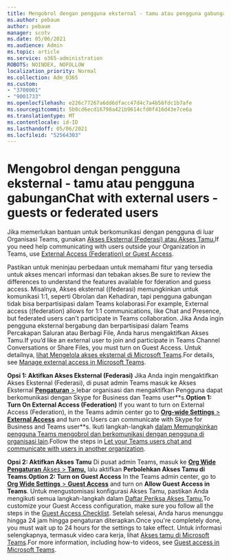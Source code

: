 ```yaml
---
title: Mengobrol dengan pengguna eksternal - tamu atau pengguna gabungan
ms.author: pebaum
author: pebaum
manager: scotv
ms.date: 05/06/2021
ms.audience: Admin
ms.topic: article
ms.service: o365-administration
ROBOTS: NOINDEX, NOFOLLOW
localization_priority: Normal
ms.collection: Adm_O365
ms.custom:
- "3700001"
- "9001733"
ms.openlocfilehash: e226c77267a6dd6dfacc47d4c7a4b56fdc1b7afe
ms.sourcegitcommit: 5b0cd6ecd16798a421b9614cfd0f416d43e7ce6a
ms.translationtype: MT
ms.contentlocale: id-ID
ms.lasthandoff: 05/06/2021
ms.locfileid: "52564303"
---
```

# <a name="chat-with-external-users---guests-or-federated-users"></a><span data-ttu-id="511cf-102">Mengobrol dengan pengguna eksternal - tamu atau pengguna gabungan</span><span class="sxs-lookup"><span data-stu-id="511cf-102">Chat with external users - guests or federated users</span></span>

<span data-ttu-id="511cf-103">Jika memerlukan bantuan untuk berkomunikasi dengan pengguna di luar Organisasi Teams, gunakan [Akses Eksternal (Federasi) atau Akses Tamu.](https://docs.microsoft.com/microsoftteams/manage-external-access#external-access-vs-guest-access)</span><span class="sxs-lookup"><span data-stu-id="511cf-103">If you need help communicating with users outside your Organization in Teams, use [External Access (Federation) or Guest Access](https://docs.microsoft.com/microsoftteams/manage-external-access#external-access-vs-guest-access).</span></span>

<span data-ttu-id="511cf-104">Pastikan untuk meninjau perbedaan untuk memahami fitur yang tersedia untuk akses mencari informasi dan tebakan akses.</span><span class="sxs-lookup"><span data-stu-id="511cf-104">Be sure to review the differences to understand the features available for fderation and guess access.</span></span> <span data-ttu-id="511cf-105">Misalnya, Akses eksternal ((federasi) memungkinkan untuk komunikasi 1:1, seperti Obrolan dan Kehadiran, tapi pengguna gabungan tidak bisa berpartisipasi dalam Teams kolaborasi.</span><span class="sxs-lookup"><span data-stu-id="511cf-105">For example, External access ((federation) allows for 1:1 communications, like Chat and Presence, but federated users can't participate in Teams collaboration.</span></span> <span data-ttu-id="511cf-106">Jika Anda ingin pengguna eksternal bergabung dan berpartisipasi dalam Teams Percakapan Saluran atau Berbagi File, Anda harus mengaktifkan Akses Tamu.</span><span class="sxs-lookup"><span data-stu-id="511cf-106">If you’d like an external user to join and participate in Teams Channel Conversations or Share Files, you must turn on Guest Access.</span></span> <span data-ttu-id="511cf-107">Untuk detailnya, [lihat Mengelola akses eksternal di Microsoft Teams](https://docs.microsoft.com/microsoftteams/manage-external-access#external-access-vs-guest-access).</span><span class="sxs-lookup"><span data-stu-id="511cf-107">For details, see [Manage external access in Microsoft Teams](https://docs.microsoft.com/microsoftteams/manage-external-access#external-access-vs-guest-access).</span></span>

<span data-ttu-id="511cf-108">**Opsi 1: Aktifkan Akses Eksternal (Federasi)** Jika Anda ingin mengaktifkan Akses Eksternal (Federasi), di pusat admin Teams masuk ke Akses Eksternal [ **Pengaturan**  > ](https://admin.teams.microsoft.com/company-wide-settings/external-communications) lebar organisasi dan mengaktifkan Pengguna dapat berkomunikasi dengan Skype for Business dan Teams user\*\*s.</span><span class="sxs-lookup"><span data-stu-id="511cf-108">**Option 1: Turn On External Access (Federation)** If you want to turn on External Access (Federation), in the Teams admin center go to [**Org-wide Settings** > **External Access**](https://admin.teams.microsoft.com/company-wide-settings/external-communications) and turn on Users can communicate with Skype for Business and Teams user\*\*s.</span></span> <span data-ttu-id="511cf-109">Ikuti langkah-langkah [dalam Memungkinkan pengguna Teams mengobrol dan berkomunikasi dengan pengguna di organisasi lain](https://docs.microsoft.com/microsoftteams/manage-external-access#let-your-teams-users-chat-and-communicate-with-users-in-another-organization).</span><span class="sxs-lookup"><span data-stu-id="511cf-109">Follow the steps in [Let your Teams users chat and communicate with users in another organization](https://docs.microsoft.com/microsoftteams/manage-external-access#let-your-teams-users-chat-and-communicate-with-users-in-another-organization).</span></span>

<span data-ttu-id="511cf-110">**Opsi 2: Aktifkan Akses Tamu** Di pusat admin Teams, masuk ke [ **Org Wide Pengaturan** Akses  >  **Tamu,**](https://admin.teams.microsoft.com/company-wide-settings/guest-configuration) lalu aktifkan **Perbolehkan Akses Tamu di Teams**.</span><span class="sxs-lookup"><span data-stu-id="511cf-110">**Option 2: Turn on Guest Access** In the Teams admin center, go to [**Org Wide Settings** > **Guest Access**](https://admin.teams.microsoft.com/company-wide-settings/guest-configuration) and turn on **Allow Guest Access in Teams**.</span></span> <span data-ttu-id="511cf-111">Untuk mengustomisasi konfigurasi Akses Tamu, pastikan Anda mengikuti semua langkah-langkah dalam [Daftar Periksa Akses Tamu.](https://docs.microsoft.com/microsoftteams/guest-access-checklist)</span><span class="sxs-lookup"><span data-stu-id="511cf-111">To customize your Guest Access configuration, make sure you follow all the steps in the [Guest Access Checklist](https://docs.microsoft.com/microsoftteams/guest-access-checklist).</span></span> <span data-ttu-id="511cf-112">Setelah selesai, Anda harus menunggu hingga 24 jam hingga pengaturan diterapkan.</span><span class="sxs-lookup"><span data-stu-id="511cf-112">Once you're completely done, you must wait up to 24 hours for the settings to take effect.</span></span> <span data-ttu-id="511cf-113">Untuk informasi selengkapnya, termasuk video cara kerja, lihat [Akses tamu di Microsoft Teams](https://docs.microsoft.com/microsoftteams/guest-access).</span><span class="sxs-lookup"><span data-stu-id="511cf-113">For more information, including how-to videos, see [Guest access in Microsoft Teams](https://docs.microsoft.com/microsoftteams/guest-access).</span></span>